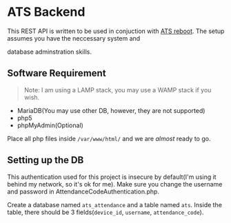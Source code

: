 # ATS Backend

This REST API is written to be used in conjuction with [ATS reboot](https://github.com/emansih/sp_ats_reboot). The setup assumes you have the neccessary system and

database adminstration skills. 

## Software Requirement

> Note: I am using a LAMP stack, you may use a WAMP stack if you wish.

* MariaDB(You may use other DB, however, they are not supported)
* php5
* phpMyAdmin(Optional)

Place all php files inside `/var/www/html/` and we are *almost* ready to go. 

## Setting up the DB
This authentication used for this project is insecure by default(I'm using it behind my network, so it's ok for me). Make sure you change the username and password in AttendanceCodeAuthentication.php. 

Create a database named `ats_attendance` and a table named `ats`. Inside the table, there should be 3 fields(`device_id`, `username`, `attendance_code`). 